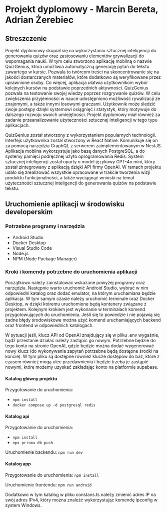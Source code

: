 # Projekt dyplomowy - Marcin Bereta, Adrian Żerebiec
## Streszczenie
Projekt dyplomowy skupiał się na wykorzystaniu sztucznej inteligencji do generowania quizów oraz zastosowaniu elementów grywalizacji do wspomagania nauki. W tym celu stworzono aplikację mobilną o nazwie QuizGenius, która umożliwia automatyczną generację pytań do tekstu zawartego w kursie. Pozwala to twórcom treści na skoncentrowanie się na jakości dostarczanych materiałów, które dodatkowo są weryfikowane przez uprawnione osoby. Co więcej, aplikacja ułatwia użytkownikom wybór kolejnych kursów na podstawie poprzednich aktywności. QuizGenius pozwala na testowanie swojej wiedzy poprzez rozgrywanie quizów. W celu zwiększenia przyjemności w nauce udostępniono możliwość rywalizacji ze znajomymi, a także innymi losowymi graczami. Użytkownik może śledzić swoje postępy dzięki systemowi osiągnięć i statystyk, który motywuje do dalszego rozwoju swoich umiejętności. Projekt dyplomowy miał również za zadanie przeanalizowanie użyteczności sztucznej inteligencji w tego typu aplikacjach. 

QuizGenius został stworzony z wykorzystaniem popularnych technologii. Interfejs użytkownika został stworzony w React Native. Komunikuje się on za pomocą narzędzia GraphQL z serwerem zaimplementowanym w NestJS. Aplikacja mobilna wykorzystuje jako bazę danych PostgreSQL, a do systemy pamięci podręcznej użyto oprogramowania Redis. System sztucznej inteligencji został oparty o model językowy GPT-4o mini, który został zintegrowany z aplikacją dzięki API firmy OpenAI. W ramach projektu udało się zrealizować wszystkie opracowane w trakcie tworzenia wizji produktu funkcjonalności, a także wyciągnąć wnioski na temat użyteczności sztucznej inteligencji do generowania quizów na podstawie tekstu.

## Uruchomienie aplikacji w środowisku developerskim

### Potrzebne programy i narzędzia
- Android Studio
- Docker Desktop
- Visual Studio Code
- Node.js
- NPM (Node Package Manager)

### Kroki i komendy potrzebne do uruchomienia aplikacji
Początkowo należy zainstalować wskazane powyżej programy oraz narzędzia. Następnie warto uruchomić Android Studio, wybrać w nim odpowiedni katalog oraz dodać emulator, na którym uruchamiana będzie aplikacja. W tym samym czasie należy uruchomić terminale oraz Docker Desktop, w dzięki któremu uruchomione będą kontenery związane z projektem. Kolejnym krokiem jest wykonanie w terminalach komend przygotowujących do uruchomienia. Jeśli się to powiedzie i nie pojawią się żadne błędy środowiskowe można użyć komend uruchamiających backend oraz frontend w odpowiednich katalogach.

W sytuacji jeśli, klucz API od OpenAI znajdujący się w pliku .env wygaśnie, bądź przestanie działać należy zastąpić go nowym. Potrzebne będzie do tego konto na stronie OpenAI, gdzie będzie można dodać wygenerować nowy klucz (do wykonywania zapytań potrzebne będą dostępne środki na koncie). W tym pliku są dostępne również klucze dostępów do baz, które z czasem również mogą ulec przedawnieniu i będzie trzeba je zastąpić nowymi, które możemy uzyskać zakładając konto na platformie supabase.

#### Katalog główny projektu
Przygotowanie do uruchomienia:
- `npm install`
- `docker compose up -d postgresql redis`

#### Katalog api
Przygotowanie do uruchomienia:
- `npm install`
- `npx prisma db push`

Uruchomienie backendu:
`npm run dev`

#### Katalog app
Przygotowanie do uruchomienia:
`npm install`

Uruchomienie frontendu:
`npm run android`

Dodatkowo w tym katalog w pliku constans.ts należy zmienić adres IP na swój adres IPv4, który można znaleźć wykorzystując komendę ipconfig w system Windows.

